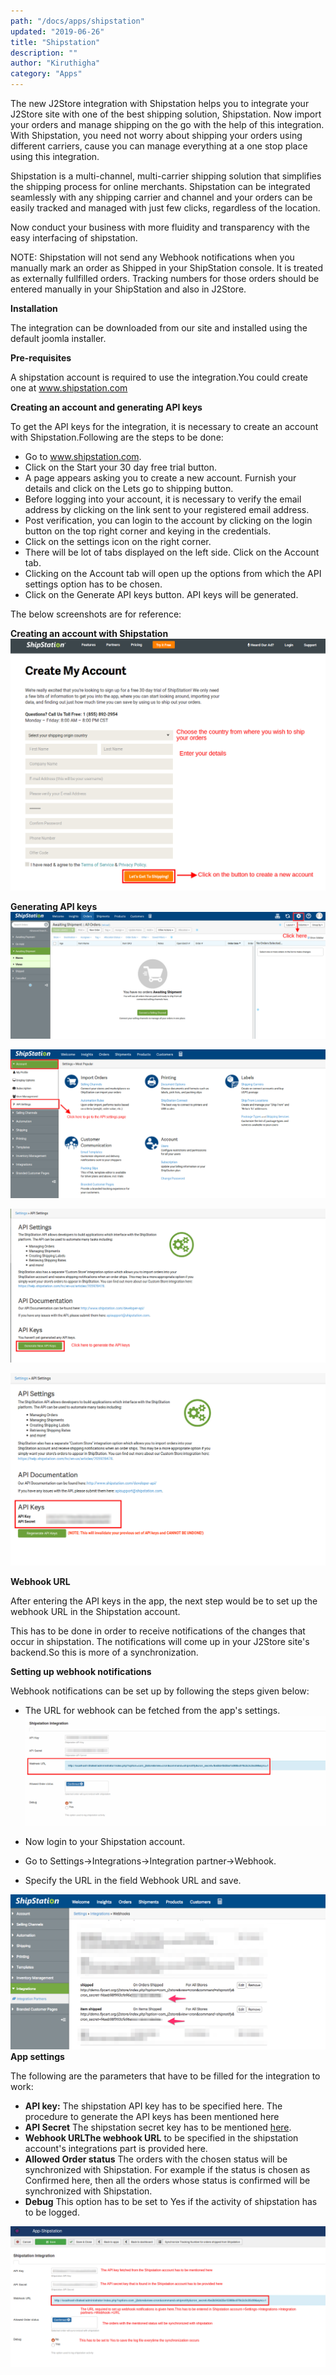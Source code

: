 ```yaml
---
path: "/docs/apps/shipstation"
updated: "2019-06-26"
title: "Shipstation"
description: ""
author: "Kiruthigha"
category: "Apps"
---
```



The new J2Store integration with Shipstation helps you to integrate your J2Store site with one of the best shipping solution, Shipstation. Now import your orders and manage shipping on the go with the help of this integration. With Shipstation, you need not worry about shipping your orders using different carriers, cause you can manage everything at a one stop place using this integration.

Shipstation is a multi-channel, multi-carrier shipping solution that simplifies the shipping process for online merchants. Shipstation can be integrated seamlessly with any shipping carrier and channel and your orders can be easily tracked and managed with just few clicks, regardless of the location.

Now conduct your business with more fluidity and transparency with the easy interfacing of shipstation.

NOTE: Shipstation will not send any Webhook notifications when you manually mark an order as Shipped in your ShipStation console. It is treated as externally fullfilled orders. Tracking numbers for those orders should be entered manually in your ShipStation and also in J2Store.

**Installation**

The integration can be downloaded from our site and installed using the default joomla installer.

**Pre-requisites**

A shipstation account is required to use the integration.You could create one at www.shipstation.com

**Creating an account and generating API keys**

To get the API keys for the integration, it is necessary to create an account with Shipstation.Following are  the steps to be done:

* Go to www.shipstation.com.
* Click on the Start your 30 day free trial button.
* A page appears asking you to create a new account. Furnish your details and click on the Lets go to shipping button.
* Before logging into your account, it is necessary to verify the email address by clicking on the link sent to your registered email address.
* Post verification, you can login to the account by clicking on the login button on the top right corner and keying in the credentials.
* Click on the settings icon on  the right corner.
* There will be lot of tabs displayed on the left side. Click on the Account tab.
* Clicking on the Account tab will open up the options from which the API settings option has to be chosen.
* Click on the Generate API keys button. API keys will be generated.


The below screenshots are for reference:

**Creating an account with Shipstation**
![ss01](https://raw.githubusercontent.com/j2store/doc-images/master//apps/shipstation/shipstation01.png)

**Generating API keys**
![ss02](https://raw.githubusercontent.com/j2store/doc-images/master//apps/shipstation/shipstation02.png)


![ss03](https://raw.githubusercontent.com/j2store/doc-images/master//apps/shipstation/shipstation03.png)


![ss04](https://raw.githubusercontent.com/j2store/doc-images/master//apps/shipstation/shipstation04.png)

![ss05](https://raw.githubusercontent.com/j2store/doc-images/master//apps/shipstation/shipstation05.png)

**Webhook URL**

After entering the API keys in the app, the next step would be to set up the webhook URL in the Shipstation account.

This has to be done in order to receive notifications of the changes that occur in shipstation. The notifications will come up in your J2Store site's backend.So this is more of a synchronization.

**Setting up webhook notifications**

Webhook notifications can be set up by following the steps given below:

* The URL for webhook can be fetched from the app's settings.
![ss06](https://raw.githubusercontent.com/j2store/doc-images/master//apps/shipstation/shipstation06.png)

* Now login to your Shipstation account.
* Go to Settings->Integrations->Integration partner->Webhook.
* Specify the URL in the field Webhook URL and save.

![ss07](https://raw.githubusercontent.com/j2store/doc-images/master//apps/shipstation/shipstation07.png)
**App settings**

The following are the parameters that have to be filled for the integration to  work:

* **API key:** The shipstation API key has to be specified here. The procedure to generate the API keys has been mentioned here
* **API Secret**  The shipstation secret key has to be mentioned [here](http://docs.j2store.org/articles/2093085-shipstation#apikeys).
* **Webhook URLThe webhook URL** to be specified in the shipstation account's integrations part is provided here.
* **Allowed Order status** The orders with the chosen status will be synchronized with Shipstation. For example if the status is chosen as Confirmed here, then all the orders whose status is confirmed will be synchronized with Shipstation.
* **Debug** This option has to be set to Yes if the activity of shipstation has to be logged.


![ss08](https://raw.githubusercontent.com/j2store/doc-images/master//apps/shipstation/shipstation08.png)
